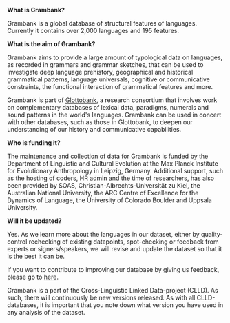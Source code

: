 **What is Grambank?**

Grambank is a global database of structural features of languages. Currently it contains over 2,000 languages and 195 features.

**What is the aim of Grambank?**

Grambank aims to provide a large amount of typological data on languages, as recorded in grammars and grammar sketches, that can be used to investigate deep language prehistory, geographical and historical grammatical patterns, language universals, cognitive or communicative constraints, the functional interaction of grammatical features and more. 

Grambank is part of [Glottobank](https://glottobank.org/), a research consortium that involves work on complementary databases of lexical data, paradigms, numerals and sound patterns in the world's languages. Grambank can be used in concert with other databases, such as those in Glottobank, to deepen our understanding of our history and communicative capabilities.

**Who is funding it?**

The maintenance and collection of data for Grambank is funded by the Department of Linguistic and Cultural Evolution at the Max Planck Institute for Evolutionary Anthropology in Leipzig, Germany. Additional support, such as the hosting of coders, HR admin and the time of researchers, has also been provided by SOAS, Christian-Albrechts-Universität zu Kiel, the Australian National University, the ARC Centre of Excellence for the Dynamics of Language, the University of Colorado Boulder and Uppsala University.

**Will it be updated?**

Yes. As we learn more about the languages in our dataset, either by quality-control rechecking of existing datapoints, spot-checking or feedback from experts or signers/speakers, we will revise and update the dataset so that it is the best it can be.

If you want to contribute to improving our database by giving us feedback, please go to [here](https://github.com/grambank/grambank/wiki/Contribute).

Grambank is a part of the Cross-Linguistic Linked Data-project (CLLD). As such, there will continuously be new versions released. As with all CLLD-databases, it is important that you note down what version you have used in any analysis of the dataset.
